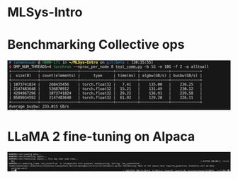 # MLSys-Intro

# Benchmarking Collective ops
![alltoall](results/alltoall.jpg)

# LLaMA 2 fine-tuning on Alpaca
![alt text](results/image.png)